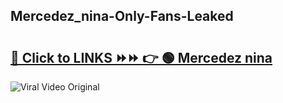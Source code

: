 
 ## Mercedez_nina-Only-Fans-Leaked

# <h2><a href="https://clipsfans.com/Mercedez_nina&ref=git">🔗 Click to LINKS ⏩⏩ 👉 🟢 Mercedez nina </a></h2>

<a href="https://clipsfans.com/Mercedez_nina&ref=git" rel="nofollow" data-target="animated-image.originalLink"><img src="https://i.ibb.co.com/xMMVF88/686577567.gif" alt="Viral Video Original" style="max-width: 100%; display: inline-block;" data-target="animated-image.originalImage"></a>
